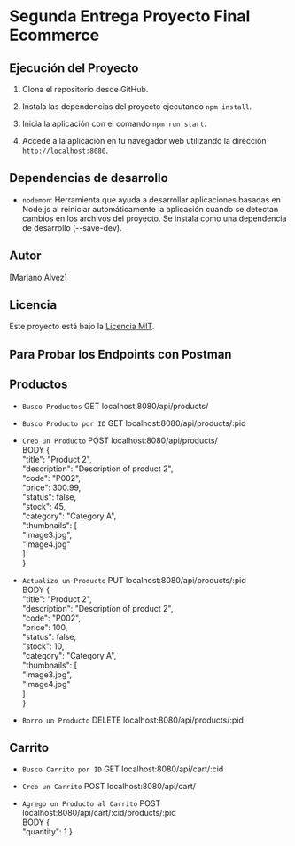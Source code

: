 # Segunda Entrega Proyecto Final Ecommerce


## Ejecución del Proyecto

1. Clona el repositorio desde GitHub.

2. Instala las dependencias del proyecto ejecutando `npm install`.

3. Inicia la aplicación con el comando `npm run start`.

4. Accede a la aplicación en tu navegador web utilizando la dirección `http://localhost:8080`.

## Dependencias de desarrollo

- `nodemon`: Herramienta que ayuda a desarrollar aplicaciones basadas en Node.js al reiniciar automáticamente la aplicación cuando se detectan cambios en los archivos del proyecto. Se instala como una dependencia de desarrollo (--save-dev).

## Autor

[Mariano Alvez]

## Licencia

Este proyecto está bajo la [Licencia MIT](LICENSE).

## Para Probar los Endpoints con Postman

## Productos

- `Busco Productos`
GET localhost:8080/api/products/<br>

- `Busco Producto por ID`
GET localhost:8080/api/products/:pid<br>

- `Creo un Producto`
POST localhost:8080/api/products/<br>
    BODY {<br>
        "title": "Product 2",<br>
        "description": "Description of product 2",<br>
        "code": "P002",<br>
        "price": 300.99,<br>
        "status": false,<br>
        "stock": 45,<br>
        "category": "Category A",<br>
        "thumbnails": [<br>
            "image3.jpg",<br>
            "image4.jpg"<br>
        ]<br>
    }<br>

- `Actualizo un Producto`
PUT localhost:8080/api/products/:pid<br>
    BODY {<br>
        "title": "Product 2",<br>
        "description": "Description of product 2",<br>
        "code": "P002",<br>
        "price": 100,<br>
        "status": false,<br>
        "stock": 10,<br>
        "category": "Category A",<br>
        "thumbnails": [<br>
            "image3.jpg",<br>
            "image4.jpg"<br>
        ]<br>
    }<br>

- `Borro un Producto`
DELETE localhost:8080/api/products/:pid<br>

## Carrito

- `Busco Carrito por ID`
GET localhost:8080/api/cart/:cid<br>

- `Creo un Carrito`
POST localhost:8080/api/cart/<br>

- `Agrego un Producto al Carrito`
POST localhost:8080/api/cart/:cid/products/:pid<br>
    BODY {<br>
	"quantity": 1
    }
    
